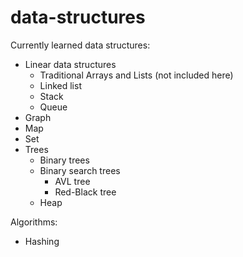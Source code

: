 # data-structures

Currently learned data structures:
* Linear data structures
  * Traditional Arrays and Lists (not included here)
  * Linked list
  * Stack
  * Queue
* Graph
* Map
* Set
* Trees
  * Binary trees
  * Binary search trees
    * AVL tree
    * Red-Black tree
  * Heap

Algorithms:
* Hashing
